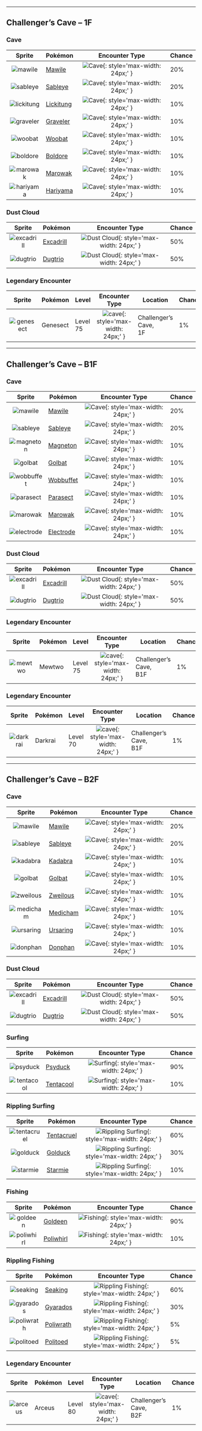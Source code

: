 

---

## Challenger’s Cave – 1F

### Cave

| Sprite | Pokémon | Encounter Type | Chance |
| :---: | --- | :---: | --- |
| ![mawile](../../assets/sprites/mawile/front.gif) | [Mawile](../../pokemon/mawile.md/) | ![Cave](../../assets/encounter_types/cave.png){: style='max-width: 24px;' } | 20% |
| ![sableye](../../assets/sprites/sableye/front.gif) | [Sableye](../../pokemon/sableye.md/) | ![Cave](../../assets/encounter_types/cave.png){: style='max-width: 24px;' } | 20% |
| ![lickitung](../../assets/sprites/lickitung/front.gif) | [Lickitung](../../pokemon/lickitung.md/) | ![Cave](../../assets/encounter_types/cave.png){: style='max-width: 24px;' } | 10% |
| ![graveler](../../assets/sprites/graveler/front.gif) | [Graveler](../../pokemon/graveler.md/) | ![Cave](../../assets/encounter_types/cave.png){: style='max-width: 24px;' } | 10% |
| ![woobat](../../assets/sprites/woobat/front.gif) | [Woobat](../../pokemon/woobat.md/) | ![Cave](../../assets/encounter_types/cave.png){: style='max-width: 24px;' } | 10% |
| ![boldore](../../assets/sprites/boldore/front.gif) | [Boldore](../../pokemon/boldore.md/) | ![Cave](../../assets/encounter_types/cave.png){: style='max-width: 24px;' } | 10% |
| ![marowak](../../assets/sprites/marowak/front.gif) | [Marowak](../../pokemon/marowak.md/) | ![Cave](../../assets/encounter_types/cave.png){: style='max-width: 24px;' } | 10% |
| ![hariyama](../../assets/sprites/hariyama/front.gif) | [Hariyama](../../pokemon/hariyama.md/) | ![Cave](../../assets/encounter_types/cave.png){: style='max-width: 24px;' } | 10%

### Dust Cloud

| Sprite | Pokémon | Encounter Type | Chance |
| :---: | --- | :---: | --- |
| ![excadrill](../../assets/sprites/excadrill/front.gif) | [Excadrill](../../pokemon/excadrill.md/) | ![Dust Cloud](../../assets/encounter_types/dust_cloud.png){: style='max-width: 24px;' } | 50% |
| ![dugtrio](../../assets/sprites/dugtrio/front.gif) | [Dugtrio](../../pokemon/dugtrio.md/) | ![Dust Cloud](../../assets/encounter_types/dust_cloud.png){: style='max-width: 24px;' } | 50% |

### Legendary Encounter

| Sprite | Pokémon | Level | Encounter Type | Location | Chance |
| :---: | --- | --- | :---: | --- | --- |
| ![genesect](../../assets/sprites/genesect/front.gif) | Genesect | Level 75 | ![cave](../../assets/encounter_types/cave.png){: style='max-width: 24px;' } | Challenger’s Cave,<br>1F | 1%

---

## Challenger’s Cave – B1F

### Cave

| Sprite | Pokémon | Encounter Type | Chance |
| :---: | --- | :---: | --- |
| ![mawile](../../assets/sprites/mawile/front.gif) | [Mawile](../../pokemon/mawile.md/) | ![Cave](../../assets/encounter_types/cave.png){: style='max-width: 24px;' } | 20% |
| ![sableye](../../assets/sprites/sableye/front.gif) | [Sableye](../../pokemon/sableye.md/) | ![Cave](../../assets/encounter_types/cave.png){: style='max-width: 24px;' } | 20% |
| ![magneton](../../assets/sprites/magneton/front.gif) | [Magneton](../../pokemon/magneton.md/) | ![Cave](../../assets/encounter_types/cave.png){: style='max-width: 24px;' } | 10% |
| ![golbat](../../assets/sprites/golbat/front.gif) | [Golbat](../../pokemon/golbat.md/) | ![Cave](../../assets/encounter_types/cave.png){: style='max-width: 24px;' } | 10% |
| ![wobbuffet](../../assets/sprites/wobbuffet/front.gif) | [Wobbuffet](../../pokemon/wobbuffet.md/) | ![Cave](../../assets/encounter_types/cave.png){: style='max-width: 24px;' } | 10% |
| ![parasect](../../assets/sprites/parasect/front.gif) | [Parasect](../../pokemon/parasect.md/) | ![Cave](../../assets/encounter_types/cave.png){: style='max-width: 24px;' } | 10% |
| ![marowak](../../assets/sprites/marowak/front.gif) | [Marowak](../../pokemon/marowak.md/) | ![Cave](../../assets/encounter_types/cave.png){: style='max-width: 24px;' } | 10% |
| ![electrode](../../assets/sprites/electrode/front.gif) | [Electrode](../../pokemon/electrode.md/) | ![Cave](../../assets/encounter_types/cave.png){: style='max-width: 24px;' } | 10%

### Dust Cloud

| Sprite | Pokémon | Encounter Type | Chance |
| :---: | --- | :---: | --- |
| ![excadrill](../../assets/sprites/excadrill/front.gif) | [Excadrill](../../pokemon/excadrill.md/) | ![Dust Cloud](../../assets/encounter_types/dust_cloud.png){: style='max-width: 24px;' } | 50% |
| ![dugtrio](../../assets/sprites/dugtrio/front.gif) | [Dugtrio](../../pokemon/dugtrio.md/) | ![Dust Cloud](../../assets/encounter_types/dust_cloud.png){: style='max-width: 24px;' } | 50% |

### Legendary Encounter

| Sprite | Pokémon | Level | Encounter Type | Location | Chance |
| :---: | --- | --- | :---: | --- | --- |
| ![mewtwo](../../assets/sprites/mewtwo/front.gif) | Mewtwo | Level 75 | ![cave](../../assets/encounter_types/cave.png){: style='max-width: 24px;' } | Challenger’s Cave,<br>B1F | 1% |

### Legendary Encounter

| Sprite | Pokémon | Level | Encounter Type | Location | Chance |
| :---: | --- | --- | :---: | --- | --- |
| ![darkrai](../../assets/sprites/darkrai/front.gif) | Darkrai | Level 70 | ![cave](../../assets/encounter_types/cave.png){: style='max-width: 24px;' } | Challenger’s Cave,<br>B1F | 1%

---

## Challenger’s Cave – B2F

### Cave

| Sprite | Pokémon | Encounter Type | Chance |
| :---: | --- | :---: | --- |
| ![mawile](../../assets/sprites/mawile/front.gif) | [Mawile](../../pokemon/mawile.md/) | ![Cave](../../assets/encounter_types/cave.png){: style='max-width: 24px;' } | 20% |
| ![sableye](../../assets/sprites/sableye/front.gif) | [Sableye](../../pokemon/sableye.md/) | ![Cave](../../assets/encounter_types/cave.png){: style='max-width: 24px;' } | 20% |
| ![kadabra](../../assets/sprites/kadabra/front.gif) | [Kadabra](../../pokemon/kadabra.md/) | ![Cave](../../assets/encounter_types/cave.png){: style='max-width: 24px;' } | 10% |
| ![golbat](../../assets/sprites/golbat/front.gif) | [Golbat](../../pokemon/golbat.md/) | ![Cave](../../assets/encounter_types/cave.png){: style='max-width: 24px;' } | 10% |
| ![zweilous](../../assets/sprites/zweilous/front.gif) | [Zweilous](../../pokemon/zweilous.md/) | ![Cave](../../assets/encounter_types/cave.png){: style='max-width: 24px;' } | 10% |
| ![medicham](../../assets/sprites/medicham/front.gif) | [Medicham](../../pokemon/medicham.md/) | ![Cave](../../assets/encounter_types/cave.png){: style='max-width: 24px;' } | 10% |
| ![ursaring](../../assets/sprites/ursaring/front.gif) | [Ursaring](../../pokemon/ursaring.md/) | ![Cave](../../assets/encounter_types/cave.png){: style='max-width: 24px;' } | 10% |
| ![donphan](../../assets/sprites/donphan/front.gif) | [Donphan](../../pokemon/donphan.md/) | ![Cave](../../assets/encounter_types/cave.png){: style='max-width: 24px;' } | 10%

### Dust Cloud

| Sprite | Pokémon | Encounter Type | Chance |
| :---: | --- | :---: | --- |
| ![excadrill](../../assets/sprites/excadrill/front.gif) | [Excadrill](../../pokemon/excadrill.md/) | ![Dust Cloud](../../assets/encounter_types/dust_cloud.png){: style='max-width: 24px;' } | 50% |
| ![dugtrio](../../assets/sprites/dugtrio/front.gif) | [Dugtrio](../../pokemon/dugtrio.md/) | ![Dust Cloud](../../assets/encounter_types/dust_cloud.png){: style='max-width: 24px;' } | 50%

### Surfing

| Sprite | Pokémon | Encounter Type | Chance |
| :---: | --- | :---: | --- |
| ![psyduck](../../assets/sprites/psyduck/front.gif) | [Psyduck](../../pokemon/psyduck.md/) | ![Surfing](../../assets/encounter_types/surfing.png){: style='max-width: 24px;' } | 90% |
| ![tentacool](../../assets/sprites/tentacool/front.gif) | [Tentacool](../../pokemon/tentacool.md/) | ![Surfing](../../assets/encounter_types/surfing.png){: style='max-width: 24px;' } | 10%

### Rippling Surfing

| Sprite | Pokémon | Encounter Type | Chance |
| :---: | --- | :---: | --- |
| ![tentacruel](../../assets/sprites/tentacruel/front.gif) | [Tentacruel](../../pokemon/tentacruel.md/) | ![Rippling Surfing](../../assets/encounter_types/rippling_surfing.png){: style='max-width: 24px;' } | 60% |
| ![golduck](../../assets/sprites/golduck/front.gif) | [Golduck](../../pokemon/golduck.md/) | ![Rippling Surfing](../../assets/encounter_types/rippling_surfing.png){: style='max-width: 24px;' } | 30% |
| ![starmie](../../assets/sprites/starmie/front.gif) | [Starmie](../../pokemon/starmie.md/) | ![Rippling Surfing](../../assets/encounter_types/rippling_surfing.png){: style='max-width: 24px;' } | 10%

### Fishing

| Sprite | Pokémon | Encounter Type | Chance |
| :---: | --- | :---: | --- |
| ![goldeen](../../assets/sprites/goldeen/front.gif) | [Goldeen](../../pokemon/goldeen.md/) | ![Fishing](../../assets/encounter_types/fishing.png){: style='max-width: 24px;' } | 90% |
| ![poliwhirl](../../assets/sprites/poliwhirl/front.gif) | [Poliwhirl](../../pokemon/poliwhirl.md/) | ![Fishing](../../assets/encounter_types/fishing.png){: style='max-width: 24px;' } | 10%

### Rippling Fishing

| Sprite | Pokémon | Encounter Type | Chance |
| :---: | --- | :---: | --- |
| ![seaking](../../assets/sprites/seaking/front.gif) | [Seaking](../../pokemon/seaking.md/) | ![Rippling Fishing](../../assets/encounter_types/rippling_fishing.png){: style='max-width: 24px;' } | 60% |
| ![gyarados](../../assets/sprites/gyarados/front.gif) | [Gyarados](../../pokemon/gyarados.md/) | ![Rippling Fishing](../../assets/encounter_types/rippling_fishing.png){: style='max-width: 24px;' } | 30% |
| ![poliwrath](../../assets/sprites/poliwrath/front.gif) | [Poliwrath](../../pokemon/poliwrath.md/) | ![Rippling Fishing](../../assets/encounter_types/rippling_fishing.png){: style='max-width: 24px;' } | 5% |
| ![politoed](../../assets/sprites/politoed/front.gif) | [Politoed](../../pokemon/politoed.md/) | ![Rippling Fishing](../../assets/encounter_types/rippling_fishing.png){: style='max-width: 24px;' } | 5% |

### Legendary Encounter

| Sprite | Pokémon | Level | Encounter Type | Location | Chance |
| :---: | --- | --- | :---: | --- | --- |
| ![arceus](../../assets/sprites/arceus/front.gif) | Arceus | Level 80 | ![cave](../../assets/encounter_types/cave.png){: style='max-width: 24px;' } | Challenger’s Cave,<br>B2F | 1% |
